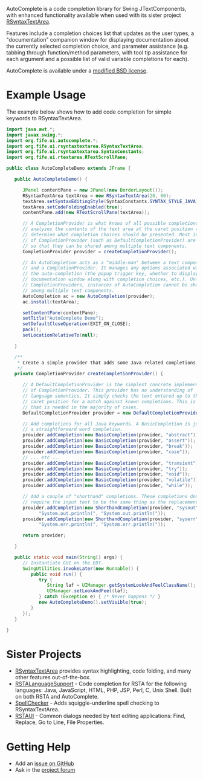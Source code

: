 AutoComplete is a code completion library for Swing JTextComponents, with enhanced functionality available when used with its sister project [RSyntaxTextArea](https://github.com/bobbylight/RSyntaxTextArea).

Features include a completion choices list that updates as the user types, a "documentation" companion window for displaying documentation about the currently selected completion choice, and parameter assistance (e.g. tabbing through function/method parameters, with tool tip assistance for each argument and a possible list of valid variable completions for each).

AutoComplete is available under a [modified BSD license](https://github.com/bobbylight/AutoComplete/blob/master/src/main/dist/AutoComplete.License.txt).

# Example Usage

The example below shows how to add code completion for simple keywords to RSyntaxTextArea.

```java
import java.awt.*;
import javax.swing.*;
import org.fife.ui.autocomplete.*;
import org.fife.ui.rsyntaxtextarea.RSyntaxTextArea;
import org.fife.ui.rsyntaxtextarea.SyntaxConstants;
import org.fife.ui.rtextarea.RTextScrollPane;

public class AutoCompleteDemo extends JFrame {

   public AutoCompleteDemo() {

      JPanel contentPane = new JPanel(new BorderLayout());
      RSyntaxTextArea textArea = new RSyntaxTextArea(20, 60);
      textArea.setSyntaxEditingStyle(SyntaxConstants.SYNTAX_STYLE_JAVA);
      textArea.setCodeFoldingEnabled(true);
      contentPane.add(new RTextScrollPane(textArea));

      // A CompletionProvider is what knows of all possible completions, and
      // analyzes the contents of the text area at the caret position to
      // determine what completion choices should be presented. Most instances
      // of CompletionProvider (such as DefaultCompletionProvider) are designed
      // so that they can be shared among multiple text components.
      CompletionProvider provider = createCompletionProvider();

      // An AutoCompletion acts as a "middle-man" between a text component
      // and a CompletionProvider. It manages any options associated with
      // the auto-completion (the popup trigger key, whether to display a
      // documentation window along with completion choices, etc.). Unlike
      // CompletionProviders, instances of AutoCompletion cannot be shared
      // among multiple text components.
      AutoCompletion ac = new AutoCompletion(provider);
      ac.install(textArea);

      setContentPane(contentPane);
      setTitle("AutoComplete Demo");
      setDefaultCloseOperation(EXIT_ON_CLOSE);
      pack();
      setLocationRelativeTo(null);

   }

   /**
    * Create a simple provider that adds some Java-related completions.
    */
   private CompletionProvider createCompletionProvider() {

      // A DefaultCompletionProvider is the simplest concrete implementation
      // of CompletionProvider. This provider has no understanding of
      // language semantics. It simply checks the text entered up to the
      // caret position for a match against known completions. This is all
      // that is needed in the majority of cases.
      DefaultCompletionProvider provider = new DefaultCompletionProvider();

      // Add completions for all Java keywords. A BasicCompletion is just
      // a straightforward word completion.
      provider.addCompletion(new BasicCompletion(provider, "abstract"));
      provider.addCompletion(new BasicCompletion(provider, "assert"));
      provider.addCompletion(new BasicCompletion(provider, "break"));
      provider.addCompletion(new BasicCompletion(provider, "case"));
      // ... etc ...
      provider.addCompletion(new BasicCompletion(provider, "transient"));
      provider.addCompletion(new BasicCompletion(provider, "try"));
      provider.addCompletion(new BasicCompletion(provider, "void"));
      provider.addCompletion(new BasicCompletion(provider, "volatile"));
      provider.addCompletion(new BasicCompletion(provider, "while"));

      // Add a couple of "shorthand" completions. These completions don't
      // require the input text to be the same thing as the replacement text.
      provider.addCompletion(new ShorthandCompletion(provider, "sysout",
            "System.out.println(", "System.out.println("));
      provider.addCompletion(new ShorthandCompletion(provider, "syserr",
            "System.err.println(", "System.err.println("));

      return provider;

   }

   public static void main(String[] args) {
      // Instantiate GUI on the EDT.
      SwingUtilities.invokeLater(new Runnable() {
         public void run() {
            try {
               String laf = UIManager.getSystemLookAndFeelClassName();
               UIManager.setLookAndFeel(laf);
            } catch (Exception e) { /* Never happens */ }
            new AutoCompleteDemo().setVisible(true);
         }
      });
   }

}
```
# Sister Projects

* [RSyntaxTextArea](https://github.com/bobbylight/RSyntaxTextArea) provides syntax highlighting, code folding, and many other features out-of-the-box.
* [RSTALanguageSupport](https://github.com/bobbylight/RSTALanguageSupport) - Code completion for RSTA for the following languages: Java, JavaScript, HTML, PHP, JSP, Perl, C, Unix Shell.  Built on both RSTA and AutoComplete.
* [SpellChecker](https://github.com/bobbylight/SpellChecker) - Adds squiggle-underline spell checking to RSyntaxTextArea.
* [RSTAUI](https://github.com/bobbylight/RSTAUI) - Common dialogs needed by text editing applications: Find, Replace, Go to Line, File Properties.

# Getting Help

* Add an [issue on GitHub](https://github.com/bobbylight/AutoComplete/issues)
* Ask in the [project forum](http://fifesoft.com/forum/)

